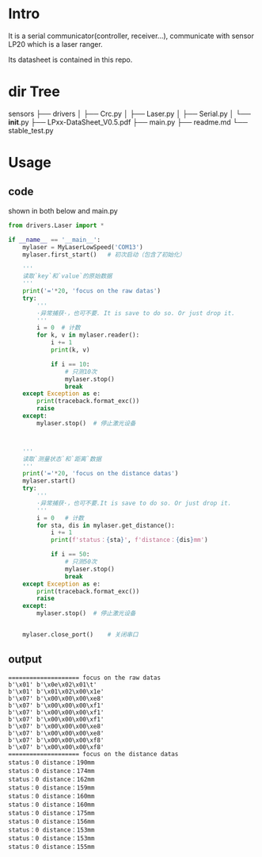 # Intro

It is a serial communicator(controller, receiver...), communicate with sensor LP20 which is a laser ranger. 

Its datasheet is contained in this repo.

# dir Tree

sensors
 ├── drivers
 │   ├── Crc.py
 │   ├── Laser.py
 │   ├── Serial.py
 │   └── __init__.py
 ├── LPxx-DataSheet_V0.5.pdf
 ├── main.py
 ├── readme.md
 └── stable_test.py

# Usage

## code

shown in both below and main.py

```python
from drivers.Laser import *

if __name__ == '__main__':
    mylaser = MyLaserLowSpeed('COM13')
    mylaser.first_start()   # 初次启动（包含了初始化）

    '''
    读取`key`和`value`的原始数据
    '''
    print('='*20, 'focus on the raw datas')
    try:
        '''
        ·异常捕获·，也可不要. It is save to do so. Or just drop it.
        '''
        i = 0  # 计数
        for k, v in mylaser.reader():
            i += 1
            print(k, v)

            if i == 10:
                # 只测10次
                mylaser.stop()
                break
    except Exception as e:
        print(traceback.format_exc())
        raise
    except:
        mylaser.stop()  # 停止激光设备



    '''
    读取`测量状态`和`距离`数据
    '''
    print('='*20, 'focus on the distance datas')
    mylaser.start()
    try:
        '''
        ·异常捕获·，也可不要.It is save to do so. Or just drop it.
        '''
        i = 0   # 计数
        for sta, dis in mylaser.get_distance():
            i += 1
            print(f'status：{sta}', f'distance：{dis}mm')

            if i == 50:
                # 只测50次
                mylaser.stop()
                break
    except Exception as e:
        print(traceback.format_exc())
        raise
    except:
        mylaser.stop()  # 停止激光设备


    mylaser.close_port()    # 关闭串口
```



## output

```
==================== focus on the raw datas
b'\x01' b'\x0e\x02\x01\t'
b'\x01' b'\x01\x02\x00\x1e'
b'\x07' b'\x00\x00\x00\xe8'
b'\x07' b'\x00\x00\x00\xf1'
b'\x07' b'\x00\x00\x00\xf1'
b'\x07' b'\x00\x00\x00\xf1'
b'\x07' b'\x00\x00\x00\xe8'
b'\x07' b'\x00\x00\x00\xe8'
b'\x07' b'\x00\x00\x00\xf8'
b'\x07' b'\x00\x00\x00\xf8'
==================== focus on the distance datas
status：0 distance：190mm
status：0 distance：174mm
status：0 distance：162mm
status：0 distance：159mm
status：0 distance：160mm
status：0 distance：160mm
status：0 distance：175mm
status：0 distance：156mm
status：0 distance：153mm
status：0 distance：153mm
status：0 distance：155mm
```

